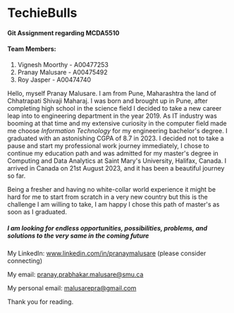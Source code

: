 # TechieBulls

#### Git Assignment regarding MCDA5510 

#### Team Members: 
1. Vignesh Moorthy - A00477253
2. Pranay Malusare - A00475492
3. Roy Jasper - A00474740

Hello, myself Pranay Malusare. I am from Pune, Maharashtra the land of Chhatrapati Shivaji Maharaj. I was born and brought up in Pune, after completing high school in the science field I decided to take a new career leap into to engineering department in the year 2019. As IT industry was booming at that time and my extensive curiosity in the computer field made me choose *Information Technology* for my engineering bachelor's degree.  I graduated with an astonishing CGPA of 8.7 in 2023. I decided not to take a pause and start my professional work journey immediately, I chose to continue my education path and was admitted for my master's degree in Computing and Data Analytics at Saint Mary's University, Halifax, Canada. I arrived in Canada on 21st August 2023, and it has been a beautiful journey so far.

Being a fresher and having no white-collar world experience it might be hard for me to start from scratch in a very new country but this is the challenge I am willing to take, I am happy I chose this path of master's as soon as I graduated. 

##### I am looking for endless opportunities, possibilities, problems, and solutions to the very same in the coming future

My LinkedIn: www.linkedin.com/in/pranaymalusare (please consider connecting) 

My email: pranay.prabhakar.malusare@smu.ca

My personal email: malusarepra@gmail.com


Thank you for reading. 
